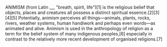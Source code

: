 ANIMISM (from Latin __, "breath, spirit, life")[1] is the religious belief that objects, places and creatures all possess a distinct spiritual essence.[2][3][4][5] Potentially, animism perceives all things—animals, plants, rocks, rivers, weather systems, human handiwork and perhaps even words—as animated and alive. Animism is used in the anthropology of religion as a term for the belief system of many indigenous peoples,[6] especially in contrast to the relatively more recent development of organised religions.[7]
